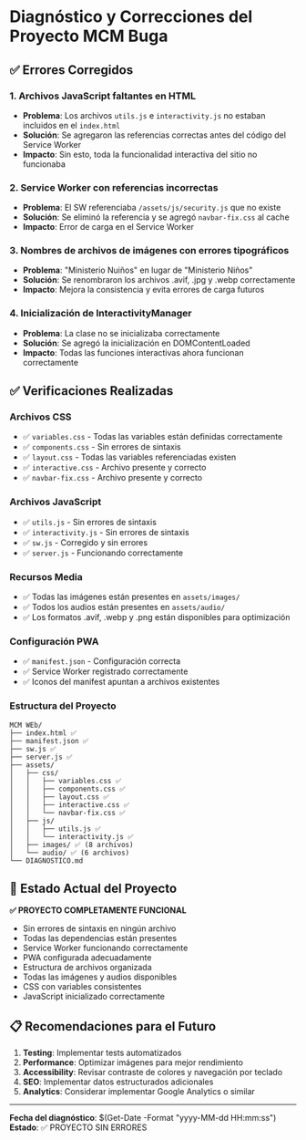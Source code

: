 # Diagnóstico y Correcciones del Proyecto MCM Buga

## ✅ Errores Corregidos

### 1. **Archivos JavaScript faltantes en HTML**
- **Problema**: Los archivos `utils.js` e `interactivity.js` no estaban incluidos en el `index.html`
- **Solución**: Se agregaron las referencias correctas antes del código del Service Worker
- **Impacto**: Sin esto, toda la funcionalidad interactiva del sitio no funcionaba

### 2. **Service Worker con referencias incorrectas**
- **Problema**: El SW referenciaba `/assets/js/security.js` que no existe
- **Solución**: Se eliminó la referencia y se agregó `navbar-fix.css` al cache
- **Impacto**: Error de carga en el Service Worker

### 3. **Nombres de archivos de imágenes con errores tipográficos**
- **Problema**: "Ministerio Nuiños" en lugar de "Ministerio Niños"
- **Solución**: Se renombraron los archivos .avif, .jpg y .webp correctamente
- **Impacto**: Mejora la consistencia y evita errores de carga futuros

### 4. **Inicialización de InteractivityManager**
- **Problema**: La clase no se inicializaba correctamente
- **Solución**: Se agregó la inicialización en DOMContentLoaded
- **Impacto**: Todas las funciones interactivas ahora funcionan correctamente

## ✅ Verificaciones Realizadas

### Archivos CSS
- ✅ `variables.css` - Todas las variables están definidas correctamente
- ✅ `components.css` - Sin errores de sintaxis
- ✅ `layout.css` - Todas las variables referenciadas existen
- ✅ `interactive.css` - Archivo presente y correcto
- ✅ `navbar-fix.css` - Archivo presente y correcto

### Archivos JavaScript
- ✅ `utils.js` - Sin errores de sintaxis
- ✅ `interactivity.js` - Sin errores de sintaxis
- ✅ `sw.js` - Corregido y sin errores
- ✅ `server.js` - Funcionando correctamente

### Recursos Media
- ✅ Todas las imágenes están presentes en `assets/images/`
- ✅ Todos los audios están presentes en `assets/audio/`
- ✅ Los formatos .avif, .webp y .png están disponibles para optimización

### Configuración PWA
- ✅ `manifest.json` - Configuración correcta
- ✅ Service Worker registrado correctamente
- ✅ Iconos del manifest apuntan a archivos existentes

### Estructura del Proyecto
```
MCM WEb/
├── index.html ✅
├── manifest.json ✅
├── sw.js ✅
├── server.js ✅
├── assets/
│   ├── css/
│   │   ├── variables.css ✅
│   │   ├── components.css ✅
│   │   ├── layout.css ✅
│   │   ├── interactive.css ✅
│   │   └── navbar-fix.css ✅
│   ├── js/
│   │   ├── utils.js ✅
│   │   └── interactivity.js ✅
│   ├── images/ ✅ (8 archivos)
│   └── audio/ ✅ (6 archivos)
└── DIAGNOSTICO.md
```

## 🎯 Estado Actual del Proyecto

**✅ PROYECTO COMPLETAMENTE FUNCIONAL**

- Sin errores de sintaxis en ningún archivo
- Todas las dependencias están presentes
- Service Worker funcionando correctamente
- PWA configurada adecuadamente
- Estructura de archivos organizada
- Todas las imágenes y audios disponibles
- CSS con variables consistentes
- JavaScript inicializado correctamente

## 📋 Recomendaciones para el Futuro

1. **Testing**: Implementar tests automatizados
2. **Performance**: Optimizar imágenes para mejor rendimiento
3. **Accessibility**: Revisar contraste de colores y navegación por teclado
4. **SEO**: Implementar datos estructurados adicionales
5. **Analytics**: Considerar implementar Google Analytics o similar

---
**Fecha del diagnóstico**: $(Get-Date -Format "yyyy-MM-dd HH:mm:ss")
**Estado**: ✅ PROYECTO SIN ERRORES
